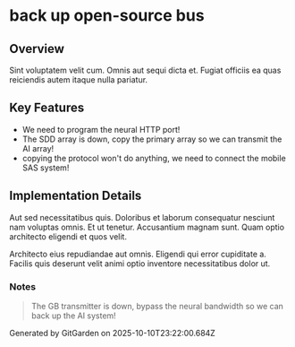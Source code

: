 # back up open-source bus

## Overview
Sint voluptatem velit cum. Omnis aut sequi dicta et. Fugiat officiis ea quas reiciendis autem itaque nulla pariatur.

## Key Features
- We need to program the neural HTTP port!
- The SDD array is down, copy the primary array so we can transmit the AI array!
- copying the protocol won't do anything, we need to connect the mobile SAS system!

## Implementation Details
Aut sed necessitatibus quis. Doloribus et laborum consequatur nesciunt nam voluptas omnis. Et ut tenetur. Accusantium magnam sunt. Quam optio architecto eligendi et quos velit.
 Architecto eius repudiandae aut omnis. Eligendi qui error cupiditate a. Facilis quis deserunt velit animi optio inventore necessitatibus dolor ut.

### Notes
> The GB transmitter is down, bypass the neural bandwidth so we can back up the AI system!

Generated by GitGarden on 2025-10-10T23:22:00.684Z
